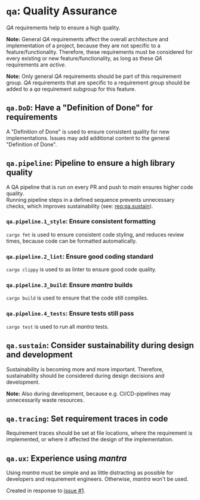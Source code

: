 # `qa`: Quality Assurance

*QA* requirements help to ensure a high quality.

**Note:** General *QA* requirements affect the overall architecture and implementation of a project, because they are not specific to a feature/functionality.
Therefore, these requirements must be considered for every existing or new feature/functionality, as long as these *QA* requirements are *active*.

**Note:** Only general *QA* requirements should be part of this requirement group. *QA* requirements that are specific to a requirement group should be added to a *qa* requirement subgroup for this feature.


## `qa.DoD`: Have a "Definition of Done" for requirements

A "Definition of Done" is used to ensure consistent quality for new implementations.
Issues may add additional content to the general "Definition of Done".

## `qa.pipeline`: Pipeline to ensure a high library quality

A QA pipeline that is run on every PR and push to *main* ensures higher code quality.\
Running pipeline steps in a defined sequence prevents unnecessary checks, which improves sustainability (see: [req:qa.sustain](#qasustain-consider-sustainability-during-design-and-development)).

### `qa.pipeline.1_style`: Ensure consistent formatting

`cargo fmt` is used to ensure consistent code styling, and reduces review times, because code can be formatted automatically.

### `qa.pipeline.2_lint`: Ensure good coding standard

`cargo clippy` is used to as linter to ensure good code quality.

### `qa.pipeline.3_build`: Ensure *mantra* builds

`cargo build` is used to ensure that the code still compiles.

### `qa.pipeline.4_tests`: Ensure tests still pass

`cargo test` is used to run all *mantra* tests.

## `qa.sustain`: Consider sustainability during design and development

Sustainability is becoming more and more important.
Therefore, sustainability should be considered during design decisions and development.

**Note:** Also during development, because e.g. CI/CD-pipelines may unnecessarily waste resources.

## `qa.tracing`: Set requirement traces in code

Requirement traces should be set at file locations, where the requirement is implemented,
or where it affected the design of the implementation.

## `qa.ux`: Experience using *mantra*

Using *mantra* must be simple and as little distracting as possible for developers and requirement engineers.
Otherwise, *mantra* won't be used.

Created in response to [issue #1](https://github.com/mhatzl/mantra/issues/1).
